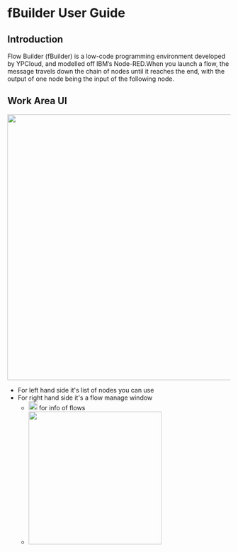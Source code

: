 # fBuilder User Guide

## Introduction
Flow Builder (fBuilder) is a low-code programming environment developed by YPCloud, and modelled off IBM’s Node-RED.When you launch a flow, the message travels down the chain of nodes until it reaches the end, with the output of one node being the input of the following node.

## Work Area UI
<img src="https://i.imgur.com/V8hyXg5.png" width=1200 height=600>

* For left hand side it's list of nodes you can use
* For right hand side it's a flow manage window 
  * <img src="https://i.imgur.com/yf4T3Be.png" width=20 height=20> for info of flows
  *  <img src="https://i.imgur.com/UHPdPPh.png" width=300 height=300>
  
